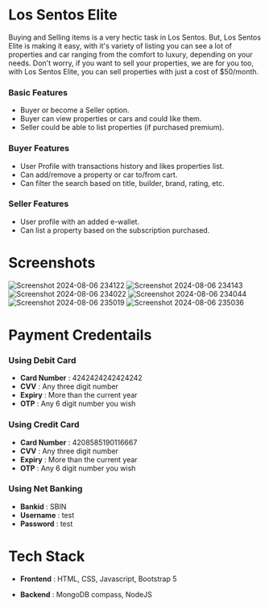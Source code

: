 # Los Sentos Elite

Buying and Selling items is a very hectic task in Los Sentos. But, Los Sentos Elite is making it easy, with it's variety of listing you can see a lot of properties and car ranging from the comfort to luxury, depending on your needs. Don't worry, if you want to sell your properties, we are for you too, with Los Sentos Elite, you can sell properties with just a cost of $50/month.

### Basic Features

- Buyer or become a Seller option.
- Buyer can view properties or cars and could like them.
- Seller could be able to list properties (if purchased premium).

### Buyer Features

- User Profile with transactions history and likes properties list.
- Can add/remove a property or car to/from cart.
- Can filter the search based on title, builder, brand, rating, etc.

### Seller Features

- User profile with an added e-wallet.
- Can list a property based on the subscription purchased.

# Screenshots
![Screenshot 2024-08-06 234122](https://github.com/user-attachments/assets/055d4d14-0a38-4329-aa98-7262064a8432)
![Screenshot 2024-08-06 234143](https://github.com/user-attachments/assets/3ab18b41-736d-402f-9bc4-7b6252cbc795)
![Screenshot 2024-08-06 234022](https://github.com/user-attachments/assets/0367b7be-2004-4cd6-b215-5f41ff47741c)
![Screenshot 2024-08-06 234044](https://github.com/user-attachments/assets/db4387b5-18cf-4017-89dc-132726234da1)
![Screenshot 2024-08-06 235019](https://github.com/user-attachments/assets/dc84e7f1-5ac2-4bf6-a3ba-bca84f3ce9cb)
![Screenshot 2024-08-06 235036](https://github.com/user-attachments/assets/0ccbefe7-9f66-4ee5-ace2-0968ed1e2a5d)


# Payment Credentails

### Using Debit Card 

- **Card Number** : 4242424242424242
- **CVV** : Any three digit number
- **Expiry** : More than the current year
- **OTP** : Any 6 digit number you wish


### Using Credit Card

- **Card Number** : 4208585190116667
- **CVV** : Any three digit number
- **Expiry** : More than the current year
- **OTP** : Any 6 digit number you wish

### Using Net Banking

- **Bankid** : SBIN
- **Username** : test
- **Password** : test

# Tech Stack

- **Frontend** : HTML, CSS, Javascript, Bootstrap 5

- **Backend** : MongoDB compass, NodeJS
